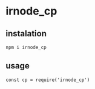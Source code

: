 # irnode_cp

## instalation
```
npm i irnode_cp
```

## usage 
```
const cp = require('irnode_cp')
```
